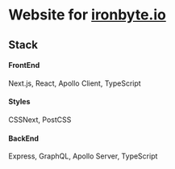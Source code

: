 # Website for [ironbyte.io](http://www.ironbyte.io/)

## Stack

#### FrontEnd
Next.js, React, Apollo Client, TypeScript

#### Styles
CSSNext, PostCSS

#### BackEnd
Express, GraphQL, Apollo Server, TypeScript